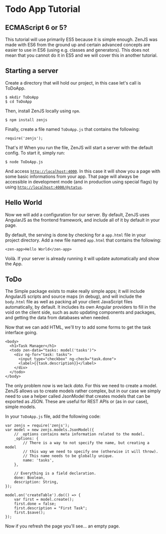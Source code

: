
# Todo App Tutorial

## ECMAScript 6 or 5?

This tutorial will use primarily ES5 because it is simple enough. ZenJS was made with ES6 from the ground up and certain advanced concepts are easier to use in ES6 (using e.g. classes and generators). This does not mean that you cannot do it in ES5 and we will cover this in another tutorial.

## Starting a server

Create a directory that will hold our project, in this case let's call is ToDoApp.

    $ mkdir ToDoApp
    $ cd ToDoApp
    
Then, install ZenJS locally using `npm`.

    $ npm install zenjs

Finally, create a file named `ToDoApp.js` that contains the following:

    require('zenjs');

That's it! When you run the file, ZenJS will start a server with the default config. To start it, simply run:

    $ node ToDoApp.js

And access [`http://localhost:4000`](http://localhost:4000).
In this case it will show you a page with some basic informations from your app. That page will always be accessible in development mode (and in production using special flags) by using [`http://localhost:4000/@status`](http://localhost:4000/@status).

## Hello World

Now we will add a configuration for our server. By default, ZenJS uses AngularJS as the frontend framework, and include all of it by default in your page.

By default, the serving is done by checking for a `app.html` file in your project directory. Add a new file named `app.html` that contains the following:

    <zen-app>Hello World</zen-app>

Voilà. If your server is already running it will update automatically and show the App.

## ToDo

The Simple package exists to make really simple apps; it will include AngularJS scripts and source maps (in debug), and will include the `body.html` file as well as packing all your client JavaScript files automatically, by default. It includes its own Angular providers to fill in the void on the client side, such as auto updating components and packages, and getting the data from databases when needed.

Now that we can add HTML, we'll try to add some forms to get the task interface going.

    <body>
      <h1>Task Manager</h1>
      <todo zen-data="tasks: model('tasks')">
        <div ng-for="task: tasks">
          <input type="checkbox" ng-check="task.done">
          <label>{{task.description}}</label>
        </div>
      </todo>
    </body>

The only problem now is we lack _data_. For this we need to create a model. ZenJS allows us to create models rather complex, but in our case we simply need to use a helper called JsonModel that creates models that can be exported as JSON. These are useful for REST APIs or (as in our case), simple models.

In your `ToDoApp.js` file, add the following code:

    var zenjs = require('zenjs');
    var model = new zenjs.models.JsonModel({
        // _options contains meta information related to the model.
        _options: {
            // There is a way to not specify the name, but creating a model
            // this way we need to specify one (otherwise it will throw).
            // This name needs to be globally unique.
            name: 'tasks',
        },
    
        // Everything is a field declaration.
        done: Boolean,
        description: String,
    });

    model.on('createTable').do(() => {
        var first = model.create();
        first.done = false;
        first.description = "First Task";
        first.$save();
    });

Now if you refresh the page you'll see... an empty page. 